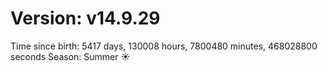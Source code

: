 # Version: v14.9.29
Time since birth: 5417 days, 130008 hours, 7800480 minutes, 468028800 seconds
Season: Summer ☀️
